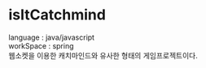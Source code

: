 # isItCatchmind
language : java/javascript <br />
workSpace : spring <br />
웹소켓을 이용한 캐치마인드와 유사한 형태의 게임프로젝트이다.
